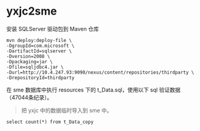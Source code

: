 yxjc2sme
========

安装 SQLServer 驱动包到 Maven 仓库

	mvn deploy:deploy-file \
	-DgroupId=com.microsoft \
	-DartifactId=sqlserver \
	-Dversion=2008 \
	-Dpackaging=jar \
	-Dfile=sqljdbc4.jar \
	-Durl=http://10.4.247.93:9090/nexus/content/repositories/thirdparty \
	-DrepositoryId=thirdparty

在 sme 数据库中执行 resources 下的 t_Data.sql，使用以下 sql 验证数据（47044条纪录）。
> 把 yxjc 中的数据临时导入到 sme 中。

	select count(*) from t_Data_copy
	
	